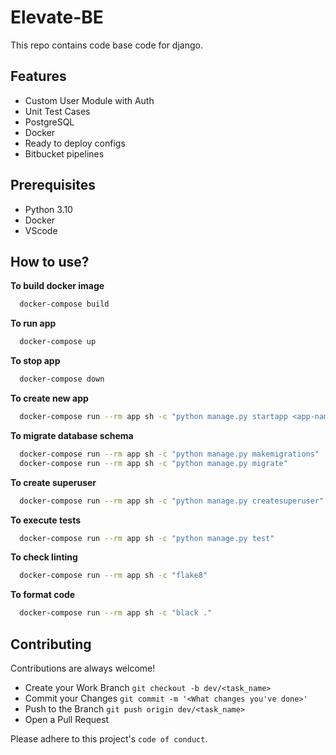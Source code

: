 # Elevate-BE

This repo contains code base code for django.

## Features

- Custom User Module with Auth
- Unit Test Cases
- PostgreSQL
- Docker
- Ready to deploy configs
- Bitbucket pipelines

## Prerequisites

- Python 3.10
- Docker
- VScode

## How to use?

**To build docker image**

```bash
  docker-compose build
```

**To run app**

```bash
  docker-compose up
```

**To stop app**

```bash
  docker-compose down
```

**To create new app**

```bash
  docker-compose run --rm app sh -c "python manage.py startapp <app-name>"
```

**To migrate database schema**

```bash
  docker-compose run --rm app sh -c "python manage.py makemigrations"
  docker-compose run --rm app sh -c "python manage.py migrate"
```

**To create superuser**

```bash
  docker-compose run --rm app sh -c "python manage.py createsuperuser"
```

**To execute tests**

```bash
  docker-compose run --rm app sh -c "python manage.py test"
```

**To check linting**

```bash
  docker-compose run --rm app sh -c "flake8"
```

**To format code**

```bash
  docker-compose run --rm app sh -c "black ."
```

## Contributing

Contributions are always welcome!

- Create your Work Branch `git checkout -b dev/<task_name>`
- Commit your Changes `git commit -m '<What changes you've done>'`
- Push to the Branch `git push origin dev/<task_name>`
- Open a Pull Request

Please adhere to this project's `code of conduct`.
